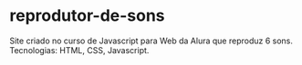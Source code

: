 # reprodutor-de-sons
Site criado no curso de Javascript para Web da Alura que reproduz 6 sons. Tecnologias: HTML, CSS, Javascript.
